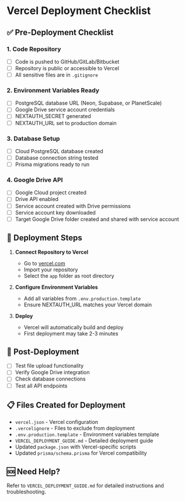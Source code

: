 # Vercel Deployment Checklist

## ✅ Pre-Deployment Checklist

### 1. Code Repository
- [ ] Code is pushed to GitHub/GitLab/Bitbucket
- [ ] Repository is public or accessible to Vercel
- [ ] All sensitive files are in `.gitignore`

### 2. Environment Variables Ready
- [ ] PostgreSQL database URL (Neon, Supabase, or PlanetScale)
- [ ] Google Drive service account credentials
- [ ] NEXTAUTH_SECRET generated
- [ ] NEXTAUTH_URL set to production domain

### 3. Database Setup
- [ ] Cloud PostgreSQL database created
- [ ] Database connection string tested
- [ ] Prisma migrations ready to run

### 4. Google Drive API
- [ ] Google Cloud project created
- [ ] Drive API enabled
- [ ] Service account created with Drive permissions
- [ ] Service account key downloaded
- [ ] Target Google Drive folder created and shared with service account

## 🚀 Deployment Steps

1. **Connect Repository to Vercel**
   - Go to [vercel.com](https://vercel.com)
   - Import your repository
   - Select the `app` folder as root directory

2. **Configure Environment Variables**
   - Add all variables from `.env.production.template`
   - Ensure NEXTAUTH_URL matches your Vercel domain

3. **Deploy**
   - Vercel will automatically build and deploy
   - First deployment may take 2-3 minutes

## 🔧 Post-Deployment

- [ ] Test file upload functionality
- [ ] Verify Google Drive integration
- [ ] Check database connections
- [ ] Test all API endpoints

## 📋 Files Created for Deployment

- `vercel.json` - Vercel configuration
- `.vercelignore` - Files to exclude from deployment
- `.env.production.template` - Environment variables template
- `VERCEL_DEPLOYMENT_GUIDE.md` - Detailed deployment guide
- Updated `package.json` with Vercel-specific scripts
- Updated `prisma/schema.prisma` for Vercel compatibility

## 🆘 Need Help?

Refer to `VERCEL_DEPLOYMENT_GUIDE.md` for detailed instructions and troubleshooting.

